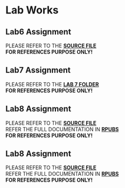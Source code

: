 # Lab Works
## Lab6 Assignment
PLEASE REFER TO THE [**SOURCE FILE**](https://github.com/weicai812/Data-Science/blob/main/LabWorks/Lab6.R)  
**FOR REFERENCES PURPOSE ONLY!**

## Lab7 Assignment
PLEASE REFER TO THE [**LAB 7 FOLDER**](https://github.com/weicai812/Data-Science/tree/main/LabWorks/Lab7)  
**FOR REFERENCES PURPOSE ONLY!**

## Lab8 Assignment
PLEASE REFER TO THE [**SOURCE FILE**](https://github.com/weicai812/Data-Science/blob/main/LabWorks/Lab8.Rmd)  
REFER THE FULL DOCUMENTATION IN [**RPUBS**](https://rpubs.com/weicai0812/707181)  
**FOR REFERENCES PURPOSE ONLY!**

## Lab8 Assignment
PLEASE REFER TO THE [**SOURCE FILE**](https://github.com/weicai812/Data-Science/blob/main/LabWorks/Lab9.Rmd)  
REFER THE FULL DOCUMENTATION IN [**RPUBS**](https://rpubs.com/weicai0812/707181)  
**FOR REFERENCES PURPOSE ONLY!**
